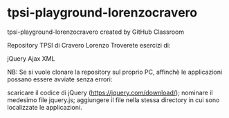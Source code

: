 # tpsi-playground-lorenzocravero
tpsi-playground-lorenzocravero created by GitHub Classroom

Repository TPSI di Cravero Lorenzo
Troverete esercizi di:

jQuery
Ajax
XML

NB: Se si vuole clonare la repository sul proprio PC, affinchè le applicazioni possano essere avviate senza errori:

scaricare il codice di jQuery (https://jquery.com/download/);
nominare il medesimo file jquery.js;
aggiungere il file nella stessa directory in cui sono localizzate le applicazioni.
